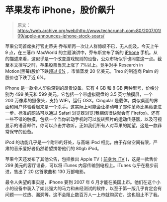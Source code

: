 # 苹果发布 iPhone，股价飙升

> 原文：<https://web.archive.org/web/http://www.techcrunch.com:80/2007/01/09/apple-announces-iphone-stock-soars/>

苹果公司首席执行官史蒂夫·乔布斯再一次让人群惊叹不已，无人能及。今天上午 9 点，在三藩市 MacWorld 的主题演讲中，乔布斯宣布了新的 [iPhone](https://web.archive.org/web/20230226012734/https://techcrunch.com/2007/01/09/macworld-announcements-real-time/) 手机。从的描述来看，这似乎是一个改变游戏规则的设备，公众市场似乎也同意这一点。截至本文撰写之时，苹果股票当天上涨了 7%以上。竞争对手 Research in Motion(黑莓)股价下跌[超过 6%](https://web.archive.org/web/20230226012734/http://finance.yahoo.com/q?s=rimm) ，市值蒸发 20 亿美元。Treo 的制造商 Palm 的股价也下跌了近 6%。

iPhone 是一款令人印象深刻的昂贵设备。它有 4 GB 和 8 GB 两种型号，价格分别为 499 美元和 599 美元。它包括一个带虚拟键盘的 3.5 英寸触摸屏，一个 200 万像素的摄像头，支持 WIFI，运行 OSX。Cingular 是载体。类似桌面的界面和用户体验看起来是一个杀手。这实际上可能会让移动电子邮件革命比黑莓更进一步。标准的网站可以通过 Safari 浏览器浏览(我相信很快就会有 Firefox)。还有一些不错的触摸，包括一个当你转动手机时可以旋转照片的运动传感器，以及可视显示的语音邮件，你可以点击并收听。正如我们所有人对苹果的期望，这是一款非常保守的设备。

iPod 的功能几乎是一个附带的好处，与高端 iPod 相比，由于存储空间有限，严肃的音乐爱好者仍然希望携带他们的 80gb iPod。

苹果今天还发布了其他公告，包括推出 Apple TV ( [前身为 iTV](https://web.archive.org/web/20230226012734/https://techcrunch.com/2006/09/12/ok-heres-what-apple-announced-today/) )，这是一款售价 299 美元的客厅设备，可以将 iTunes 内容传输到电视上。iTunes 似乎在稳步前进，售出了 20 亿首歌曲和 130 万部电影。

最令人失望的事实是，iPhone 要到 2007 年 6 月才能在美国上市。他们在这个小小的设备中装入了如此强大的马力和未经测试的软件，以至于第一版几乎肯定会有问题——过热、漏洞等。这不会阻止数百万人一上市就购买它。这也阻止不了我。